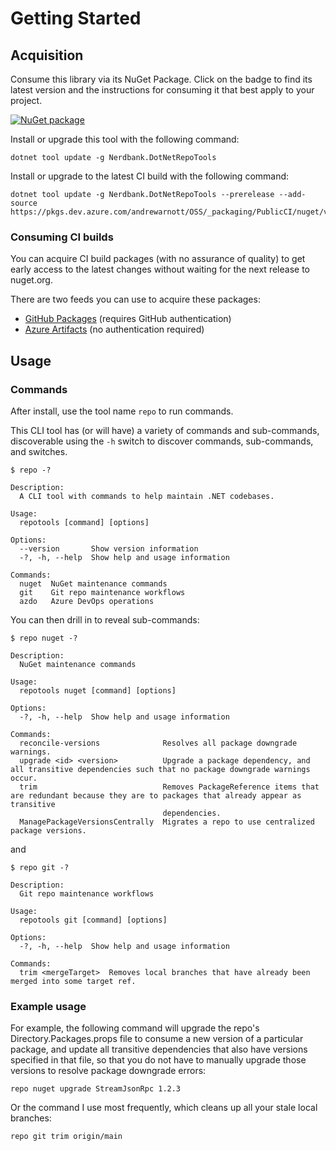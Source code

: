 # Getting Started

## Acquisition

Consume this library via its NuGet Package.
Click on the badge to find its latest version and the instructions for consuming it that best apply to your project.

[![NuGet package](https://img.shields.io/nuget/v/Nerdbank.DotNetRepoTools.svg)](https://www.nuget.org/packages/Nerdbank.DotNetRepoTools)

Install or upgrade this tool with the following command:

    dotnet tool update -g Nerdbank.DotNetRepoTools

Install or upgrade to the latest CI build with the following command:

    dotnet tool update -g Nerdbank.DotNetRepoTools --prerelease --add-source https://pkgs.dev.azure.com/andrewarnott/OSS/_packaging/PublicCI/nuget/v3/index.json

### Consuming CI builds

You can acquire CI build packages (with no assurance of quality) to get early access to the latest changes without waiting for the next release to nuget.org.

There are two feeds you can use to acquire these packages:

- [GitHub Packages](https://github.com/AArnott?tab=packages&repo_name=DotNetRepoTools) (requires GitHub authentication)
- [Azure Artifacts](https://dev.azure.com/andrewarnott/OSS/_artifacts/feed/PublicCI) (no authentication required)

## Usage

### Commands

After install, use the tool name `repo` to run commands.

This CLI tool has (or will have) a variety of commands and sub-commands, discoverable using the `-h` switch to discover commands, sub-commands, and switches.

```text
$ repo -?

Description:
  A CLI tool with commands to help maintain .NET codebases.

Usage:
  repotools [command] [options]

Options:
  --version       Show version information
  -?, -h, --help  Show help and usage information

Commands:
  nuget  NuGet maintenance commands
  git    Git repo maintenance workflows
  azdo   Azure DevOps operations
```

You can then drill in to reveal sub-commands:

```text
$ repo nuget -?

Description:
  NuGet maintenance commands

Usage:
  repotools nuget [command] [options]

Options:
  -?, -h, --help  Show help and usage information

Commands:
  reconcile-versions              Resolves all package downgrade warnings.
  upgrade <id> <version>          Upgrade a package dependency, and all transitive dependencies such that no package downgrade warnings occur.
  trim                            Removes PackageReference items that are redundant because they are to packages that already appear as transitive
                                  dependencies.
  ManagePackageVersionsCentrally  Migrates a repo to use centralized package versions.
```

and

```text
$ repo git -?

Description:
  Git repo maintenance workflows

Usage:
  repotools git [command] [options]

Options:
  -?, -h, --help  Show help and usage information

Commands:
  trim <mergeTarget>  Removes local branches that have already been merged into some target ref.
```

### Example usage

For example, the following command will upgrade the repo's Directory.Packages.props file to consume a new version of a particular package,
and update all transitive dependencies that also have versions specified in that file, so that you do not have to manually upgrade those versions
to resolve package downgrade errors:

```text
repo nuget upgrade StreamJsonRpc 1.2.3
```

Or the command I use most frequently, which cleans up all your stale local branches:

```text
repo git trim origin/main
```
